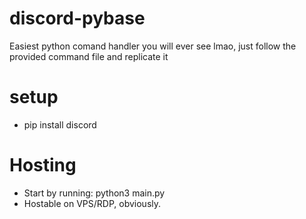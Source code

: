 # discord-pybase
Easiest python comand handler you will ever see lmao, just follow the provided command file and replicate it 

# setup

- pip install discord 

# Hosting
- Start by running: python3 main.py
- Hostable on VPS/RDP, obviously. 
